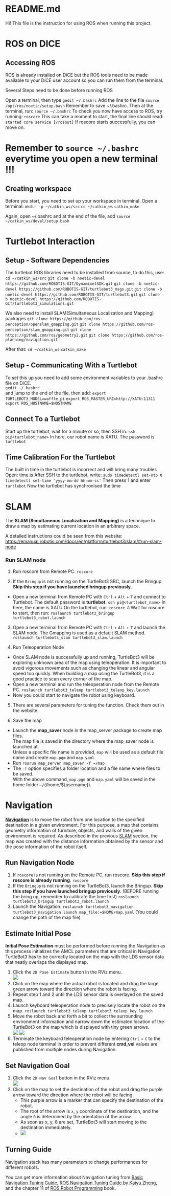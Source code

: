 ﻿# README.md

Hi! This file is the instruction for using ROS when running this project.

# ROS on DICE

## Accessing ROS
ROS is already installed on DiCE but the ROS tools need to be made available to your DiCE user   account so you can run them from the terminal. 

Several Steps need to be done before running ROS

Open a terminal, then type
```gedit ~/.bashrc```
Add the line to the file
`source /opt/ros/noetic/setup.bash`
Remember to save  ~/.bashrc. Then at the terminal, run:
`source ~/.bashrc`
To check you now have access to ROS, try running:
`roscore`
This can take a moment to start, the final line should read:
`started core service [/rosout]`
If  roscore  starts successfully, you can move on.

# Remember to `source ~/.bashrc` everytime you open a new terminal !!!

## Creating workspace
Before you start, you need to set up your workspace in terminal.
Open a terminal:
`mkdir -p ~/catkin_ws/src` 
`cd ~/catkin_ws`
`catkin_make`

Again, open  ~/.bashrc  and at the end of the file, add
`source ~/catkin_ws/devel/setup.bash`

# Turtlebot Interaction

## Setup - Software  Dependencies
The turtlebot ROS libraries need to be installed from source, to do this, use:
`cd ~/catkin_ws/src`
`git clone -b noetic-devel https://github.com/ROBOTIS-GIT/DynamixelSDK.git`
`git clone -b noetic-devel https://github.com/ROBOTIS-GIT/turtlebot3_msgs.git`
`git clone -b noetic-devel https://github.com/ROBOTIS-GIT/turtlebot3.git`
`git clone -b noetic-devel https://github.com/ROBOTIS-GIT/turtlebot3_simulations.git`

We also need to install SLAM(Simultaneous Localization and Mapping) packages
`git clone https://github.com/ros-perception/openslam_gmapping.git`
`git clone https://github.com/ros-perception/slam_gmapping.git`
`git clone https://github.com/ros/geometry2.git`
`git clone https://github.com/ros-planning/navigation.git`

After that:
`cd ~/catkin_ws`
`catkin_make`

## Setup - Communicating With a Turtlebot
To set this  up you need to add some environment variables to your .bashrc file on DiCE.  
`gedit ~/.bashrc`   
and jump to the end of the file, then add:
`export TURTLEBOT3_MODEL=waffle_pi`
`export ROS_MASTER_URI=http://XATU:11311`
`export ROS_HOSTNAME=$HOSTNAME`

## Connect To a Turtlebot
Start up the turtlebot, wait for a minute or so, then SSH in:
`ssh pi@<turtlebot_name>` In here, our robot name is XATU. 
The password is `turtlebot`

## Time Calibration For the Turtlebot
The built in time in the turtlebot is incorrect and will bring many
troubles
Open: time.is
After SSH to the turtlebot, write:
`sudo timedetectl set-ntp 0`
`timedetectl set-time 'yyyy-mm-dd hh-mm-ss'`
Then press 1 and enter `turtlebot`
Now the turtlebot has synchronised the time

# SLAM
The **SLAM (Simultaneous Localization and Mapping)** is a technique to draw a map by estimating current location in an arbitrary space.

A detailed instructions could be seen from this website: https://emanual.robotis.com/docs/en/platform/turtlebot3/slam/#run-slam-node

### Run SLAM node
1. Run roscore from Remote PC.
`roscore`

2. If the `Bringup` is not running on the TurtleBot3 SBC, launch the Bringup. **Skip this step if you have launched bringup previously**.

-   Open a new terminal from Remote PC with `Ctrl` + `Alt` + `T` and connect to Turtlebot. The default password is **turtlebot**.
`ssh pi@<turtlebot_name>` In here, the name is XATU
On the turtlebot, run:
`roscore &`
Wait for  roscore  to start, then run:
`roslaunch turtlebot3_bringup turtlebot3_robot.launch`

3. Open a new terminal from Remote PC with `Ctrl` + `Alt` + `T` and launch the SLAM node. The Gmapping is used as a default SLAM method.
`roslaunch turtlebot3_slam turtlebot3_slam.launch`

4. Run Teleoperation Node
- Once SLAM node is successfully up and running, TurtleBot3 will be exploring unknown area of the map using teleoperation. It is important to avoid vigorous movements such as changing the linear and angular speed too quickly. When building a map using the TurtleBot3, it is a good practice to scan every corner of the map.
- Open a new terminal and run the teleoperation node from the Remote PC.
`roslaunch turtlebot3_teleop turtlebot3_teleop_key.launch`
- Now you could start to navigate the robot using keyboard.
5. There are several parameters for tuning the function. Check them out in the website.

6. Save the map
- Launch the **map_saver** node in the map_server package to create map files.  
The map file is saved in the directory where the map_saver node is launched at.  
Unless a specific file name is provided, `map` will be used as a default file name and create `map.pgm` and `map.yaml`.
- Run
```rosrun map_server map_saver -f ~/map```
- The `-f` option specifies a folder location and a file name where files to be saved.  
With the above command, `map.pgm` and `map.yaml` will be saved in the home folder `~/`(/home/${username}).

# Navigation
**[Navigation](http://wiki.ros.org/navigation)** is to move the robot from one location to the specified destination in a given environment. For this purpose, a map that contains geometry information of furniture, objects, and walls of the given environment is required. As described in the previous [SLAM](https://emanual.robotis.com/docs/en/platform/turtlebot3/slam/) section, the map was created with the distance information obtained by the sensor and the pose information of the robot itself.

## Run Navigation Node
1. If `roscore` is not running on the Remote PC, run roscore. **Skip this step if roscore is already running**.
```roscore```
2. If the `Bringup` is not running on the TurtleBot3, launch the Bringup. **Skip this step if you have launched bringup previously**. (BEFORE running the bring up, remember to calibrate the time first)
```roslaunch turtlebot3_bringup turtlebot3_robot.launch```
3. Launch the Navigation.
```roslaunch turtlebot3_navigation turtlebot3_navigation.launch map_file:=$HOME/map.yaml``` (You could change the path of the map file)

## Estimate Initial Pose
**Initial Pose Estimation** must be performed before running the Navigation as this process initializes the AMCL parameters that are critical in Navigation. TurtleBot3 has to be correctly located on the map with the LDS sensor data that neatly overlaps the displayed map.

1. Click the `2D Pose Estimate` button in the RViz menu.  
    ![](https://emanual.robotis.com/assets/images/platform/turtlebot3/navigation/2d_pose_button.png)
2. Click on the map where the actual robot is located and drag the large green arrow toward the direction where the robot is facing.
3. Repeat step 1 and 2 until the LDS sensor data is overlayed on the saved map.
4. Launch keyboard teleoperation node to precisely locate the robot on the map.
```roslaunch turtlebot3_teleop turtlebot3_teleop_key.launch```
5. Move the robot back and forth a bit to collect the surrounding environment information and narrow down the estimated location of the TurtleBot3 on the map which is displayed with tiny green arrows.  
    ![](https://emanual.robotis.com/assets/images/platform/turtlebot3/navigation/tb3_amcl_particle_01.png) ![](https://emanual.robotis.com/assets/images/platform/turtlebot3/navigation/tb3_amcl_particle_02.png)
6. Terminate the keyboard teleoperation node by entering `Ctrl` + `C` to the teleop node terminal in order to prevent different **cmd_vel** values are published from multiple nodes during Navigation.
## Set Navigation Goal

1.  Click the `2D Nav Goal` button in the RViz menu.  
    ![](https://emanual.robotis.com/assets/images/platform/turtlebot3/navigation/2d_nav_goal_button.png)
2.  Click on the map to set the destination of the robot and drag the purple arrow toward the direction where the robot will be facing.
    -   This purple arrow is a marker that can specify the destination of the robot.
    -   The root of the arrow is `x`, `y` coordinate of the destination, and the angle `θ` is determined by the orientation of the arrow.
    -   As soon as x, y, θ are set, TurtleBot3 will start moving to the destination immediately. 
    - ![](https://emanual.robotis.com/assets/images/platform/turtlebot3/navigation/2d_nav_goal.png)
## Turning Guide
Navigation stack has many parameters to change performances for different robots.

You can get more information about Navigation tuning from [Basic Navigation Tuning Guide](http://wiki.ros.org/navigation/Tutorials/Navigation%20Tuning%20Guide), [ROS Navigation Tuning Guide by Kaiyu Zheng](http://kaiyuzheng.me/documents/navguide.pdf), and the chapter 11 of [ROS Robot Programming](https://community.robotsource.org/t/download-the-ros-robot-programming-book-for-free/51) book.
